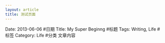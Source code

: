 ```yaml
---
layout: article
title: 测试页面
---
```

Date: 2013-06-06 #日期
Title: My Super Beginng #标题
Tags: Writing, Life #标签
Category: Life #分类
文章内容
